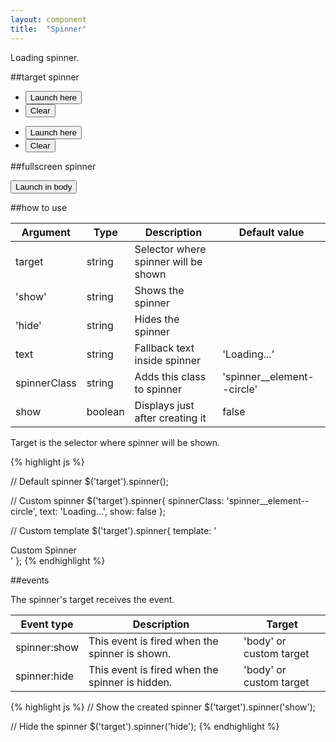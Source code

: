 ```yaml
---
layout: component
title:  "Spinner"
---
```


Loading spinner.

##target spinner

<div class="penguin-example penguin-example--margin">
    <div class="grid grid--2col">
        <div class="grid__item">
            <div class="demo demo--a demo--spinner">
            </div>
            <ul class="btn-group">
                <li><button class="btn btn--primary btn--spinner-demo--a">Launch here</button></li>
                <li><button class="btn btn--primary btn--spinner-clear-a">Clear</button></li>
            </ul>
        </div>
        <div class="grid__item">
            <div class="demo demo--b demo--spinner">
            </div>
            <ul class="btn-group">
                <li><button class="btn btn--primary btn--spinner-demo--b">Launch here</button></li>
                <li><button class="btn btn--primary btn--spinner-clear-b">Clear</button></li>
            </ul>
        </div>
    </div>
</div>

##fullscreen spinner

<div class="penguin-example penguin-example--margin">
	<button class="btn btn--primary btn--spinner-body">Launch in body</button>
</div>

##how to use

| Argument          | Type    | Description                            | Default value              |
|-------------------|---------|----------------------------------------|----------------------------|
| target            | string  | Selector where spinner will be shown   |                            |
| 'show'            | string  | Shows the spinner                      |                            |
| 'hide'            | string  | Hides the spinner                      |                            |
| text              | string  | Fallback text inside spinner           | 'Loading...'               |
| spinnerClass      | string  | Adds this class to spinner             | 'spinner__element--circle' |
| show              | boolean | Displays just after creating it        | false                      |

Target is the selector where spinner will be shown.

{% highlight js %}

// Default spinner
$('target').spinner();

// Custom spinner
$('target').spinner{
    spinnerClass: 'spinner__element--circle',
    text: 'Loading...',
    show: false
};

// Custom template
$('target').spinner{
    template: '<div>Custom Spinner</div>'
};
{% endhighlight %}

##events

The spinner's target receives the event.

| Event type   | Description                                     | Target                  |
|--------------|-------------------------------------------------|-------------------------|
| spinner:show | This event is fired when the spinner is shown.  | 'body' or custom target |
| spinner:hide | This event is fired when the spinner is hidden. | 'body' or custom target |

{% highlight js %}
// Show the created spinner
$('target').spinner('show');

// Hide the spinner
$('target').spinner('hide');
{% endhighlight %}